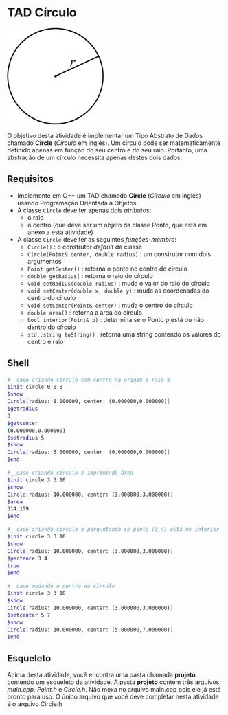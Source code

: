# TAD Círculo

![](figura.png)

O objetivo desta atividade é implementar um Tipo Abstrato de Dados chamado **Circle** (*Círculo* em inglês).
Um círculo pode ser matematicamente definido apenas em função do seu centro e do seu raio.
Portanto, uma abstração de um círculo necessita apenas destes dois dados.

## Requisitos
- Implemente em C++ um TAD chamado **Circle** (*Círculo* em inglês) usando Programação Orientada a Objetos.
- A classe `Circle` deve ter apenas dois *atributos*:
    - o raio
    - o centro (que deve ser um objeto da classe Ponto, que está em anexo a esta atividade)
- A classe `Circle` deve ter as seguintes *funções-membro*:
    - `Circle()` : o construtor *default* da classe
    - `Circle(Point& center, double radius)` : um construtor com dois argumentos
    - `Point getCenter()` : retorna o ponto no centro do círculo
    - `double getRadius(` : retorna o raio do círculo
    - `void setRadius(double radius)` : muda o valor do raio do círculo
    - `void setCenter(double x, double y)` : muda as coordenadas do centro do círculo
    - `void setCenter(Point& center)` : muda o centro do círculo
    - `double area()` : retorna a área do círculo
    - `bool interior(Point& p)` : determina se o Ponto p está ou não dentro do círculo
    - `std::string toString()` : retorna uma string contendo os valores do centro e raio

## Shell

```bash
#__case criando circulo com centro na origem e raio 8
$init circle 0 0 8
$show
Circle[radius: 8.000000, center: (0.000000,0.000000)]
$getradius
8
$getcenter
(0.000000,0.000000)
$setradius 5
$show
Circle[radius: 5.000000, center: (0.000000,0.000000)]
$end
```

```bash
#__case criando circulo e imprimindo área
$init circle 3 3 10
$show
Circle[radius: 10.000000, center: (3.000000,3.000000)]
$area
314.159
$end
```

```bash
#__case criando circulo e perguntando se ponto (3,4) está no interior
$init circle 3 3 10
$show
Circle[radius: 10.000000, center: (3.000000,3.000000)]
$pertence 3 4
true
$end
```

```bash
#__case mudando o centro do círculo
$init circle 3 3 10
$show
Circle[radius: 10.000000, center: (3.000000,3.000000)]
$setcenter 5 7
$show
Circle[radius: 10.000000, center: (5.000000,7.000000)]
$end
```


## Esqueleto

Acima desta atividade, você encontra uma pasta chamada **projeto** contendo um esqueleto da atividade. A pasta **projeto** contém três arquivos: *main.cpp*, *Point.h* e *Circle.h*. Não mexa no arquivo main.cpp pois ele já está pronto para uso. O único arquivo que você deve completar nesta atividade é o arquivo Circle.h



